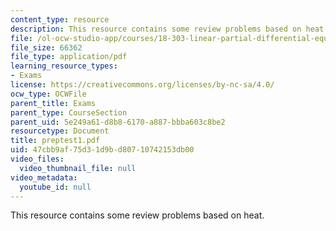 ```yaml
---
content_type: resource
description: This resource contains some review problems based on heat.
file: /ol-ocw-studio-app/courses/18-303-linear-partial-differential-equations-fall-2006/47cbb9af75d31d9bd80710742153db00_preptest1.pdf
file_size: 66362
file_type: application/pdf
learning_resource_types:
- Exams
license: https://creativecommons.org/licenses/by-nc-sa/4.0/
ocw_type: OCWFile
parent_title: Exams
parent_type: CourseSection
parent_uid: 5e249a61-d8b8-6170-a887-bbba603c8be2
resourcetype: Document
title: preptest1.pdf
uid: 47cbb9af-75d3-1d9b-d807-10742153db00
video_files:
  video_thumbnail_file: null
video_metadata:
  youtube_id: null
---
```

This resource contains some review problems based on heat.